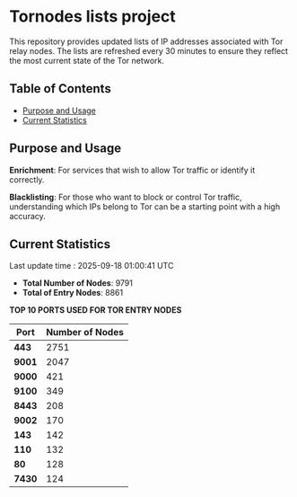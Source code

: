 # Tornodes lists project

This repository provides updated lists of IP addresses associated with Tor relay nodes. The lists are refreshed every 30 minutes to ensure they reflect the most current state of the Tor network.

## Table of Contents

- [Purpose and Usage](#purpose-and-usage)
- [Current Statistics](#current-statistics)


## Purpose and Usage

**Enrichment**: For services that wish to allow Tor traffic or identify it correctly.

**Blacklisting**: For those who want to block or control Tor traffic, understanding which IPs belong to Tor can be a starting point with a high accuracy.

## Current Statistics

Last update time : 2025-09-18 01:00:41 UTC

- **Total Number of Nodes**: 9791
- **Total of Entry Nodes**: 8861

**TOP 10 PORTS USED FOR TOR ENTRY NODES**

| **Port** | **Number of Nodes** |
|------|-----------------|
| **443**   | 2751  |
| **9001**   | 2047  |
| **9000**   | 421  |
| **9100**   | 349  |
| **8443**   | 208  |
| **9002**   | 170  |
| **143**   | 142  |
| **110**   | 132  |
| **80**   | 128  |
| **7430**   | 124  |

